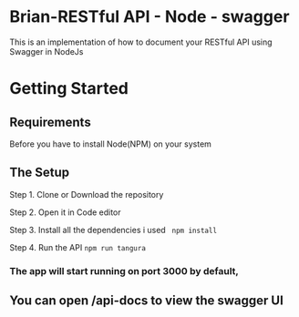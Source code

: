 # Brian-RESTful API - Node - swagger
This is an implementation of how to document your RESTful API using Swagger in NodeJs
<br>
# Getting Started

## Requirements
Before you have to install Node(NPM) on your system


## The Setup
Step 1. Clone or Download the repository

Step 2. Open it in Code editor

Step 3. Install all the dependencies i used ``` npm install```

Step 4. Run the API ``` npm run tangura ```

### The app will start running on port 3000 by default, 
##  You can open /api-docs to view the swagger UI
